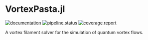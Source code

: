 # VortexPasta.jl

[![documentation](https://img.shields.io/badge/docs-dev-blue.svg)](https://polancoj.gricad-pages.univ-grenoble-alpes.fr/VortexFilamentEwald)
[![pipeline status](https://gricad-gitlab.univ-grenoble-alpes.fr/polancoj/VortexFilamentEwald/badges/master/pipeline.svg)](https://gricad-gitlab.univ-grenoble-alpes.fr/polancoj/VortexFilamentEwald/-/commits/master) 
[![coverage report](https://gricad-gitlab.univ-grenoble-alpes.fr/polancoj/VortexFilamentEwald/badges/master/coverage.svg)](https://polancoj.gricad-pages.univ-grenoble-alpes.fr/VortexFilamentEwald/coverage)

A vortex filament solver for the simulation of quantum vortex flows.
